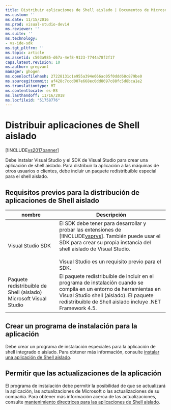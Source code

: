 ```yaml
---
title: Distribuir aplicaciones de Shell aislado | Documentos de Microsoft
ms.custom: ''
ms.date: 11/15/2016
ms.prod: visual-studio-dev14
ms.reviewer: ''
ms.suite: ''
ms.technology:
- vs-ide-sdk
ms.tgt_pltfrm: ''
ms.topic: article
ms.assetid: c503a985-d67a-4ef8-9123-7744a78f2f17
caps.latest.revision: 10
ms.author: gregvanl
manager: ghogen
ms.openlocfilehash: 27228131c1e955a394e666ac05f0ddd68c879be0
ms.sourcegitcommit: af428c7ccd007e668ec0dd8697c88fc5d8bca1e2
ms.translationtype: MT
ms.contentlocale: es-ES
ms.lasthandoff: 11/16/2018
ms.locfileid: "51758776"
---
```

# <a name="distributing-isolated-shell-applications"></a>Distribuir aplicaciones de Shell aislado
[!INCLUDE[vs2017banner](../includes/vs2017banner.md)]

Debe instalar Visual Studio y el SDK de Visual Studio para crear una aplicación de shell aislado. Para distribuir la aplicación a las máquinas de otros usuarios o clientes, debe incluir un paquete redistribuible especial para el shell aislado.  
  
## <a name="prerequisites-for-distributing-isolated-shell-applications"></a>Requisitos previos para la distribución de aplicaciones de Shell aislado  
  
|nombre|Descripción|  
|----------|-----------------|  
|Visual Studio SDK|El SDK debe tener para desarrollar y probar las extensiones de [!INCLUDE[vsprvs](../includes/vsprvs-md.md)]. También puede usar el SDK para crear su propia instancia del shell aislado de Visual Studio.<br /><br /> Visual Studio es un requisito previo para el SDK.|  
|Paquete redistribuible de Shell (aislado) Microsoft Visual Studio|El paquete redistribuible de incluir en el programa de instalación cuando se compila en un entorno de herramientas en Visual Studio shell (aislado). El paquete redistribuible de Shell aislado incluye .NET Framework 4.5.|  
  
## <a name="creating-an-installation-program-for-the-application"></a>Crear un programa de instalación para la aplicación  
 Debe crear un programa de instalación especiales para la aplicación de shell integrado o aislado. Para obtener más información, consulte [instalar una aplicación de Shell aislado](../extensibility/installing-an-isolated-shell-application.md).  
  
## <a name="allowing-for-updates-to-your-application"></a>Permitir que las actualizaciones de la aplicación  
 El programa de instalación debe permitir la posibilidad de que se actualizará la aplicación, las actualizaciones de Microsoft o las actualizaciones de su compañía. Para obtener más información acerca de las actualizaciones, consulte [mantenimiento directrices para las aplicaciones de Shell aislado](../extensibility/servicing-guidelines-for-isolated-shell-applications.md).

